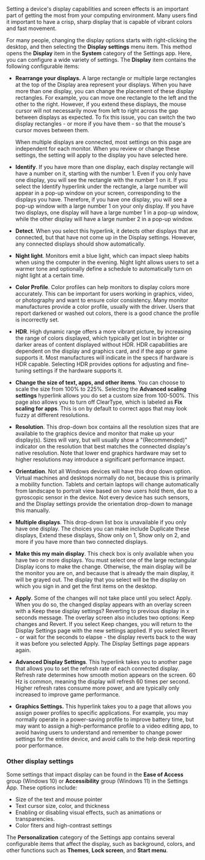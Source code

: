 Setting a device's display capabilities and screen effects is an important part of getting the most from your computing environment. Many users find it important to have a crisp, sharp display that is capable of vibrant colors and fast movement.

For many people, changing the display options starts with right-clicking the desktop, and then selecting the **Display settings** menu item. This method opens the **Display** item in the **System** category of the Settings app. Here, you can configure a wide variety of settings. The **Display** item contains the following configurable items:

 -  **Rearrange your displays.** A large rectangle or multiple large rectangles at the top of the Display area represent your displays. When you have more than one display, you can change the placement of these display rectangles. For example, you can move one rectangle to the left and the other to the right. However, if you extend these displays, the mouse cursor will not necessarily move from left to right across the gap between displays as expected. To fix this issue, you can switch the two display rectangles - or more if you have them - so that the mouse's cursor moves between them.
    
    When multiple displays are connected, most settings on this page are independent for each monitor. When you review or change these settings, the setting will apply to the display you have selected here.
 -  **Identify**. If you have more than one display, each display rectangle will have a number on it, starting with the number 1. Even if you only have one display, you will see the rectangle with the number 1 on it. If you select the Identify hyperlink under the rectangle, a large number will appear in a pop-up window on your screen, corresponding to the displays you have. Therefore, if you have one display, you will see a pop-up window with a large number 1 on your only display. If you have two displays, one display will have a large number 1 in a pop-up window, while the other display will have a large number 2 in a pop-up window.
 -  **Detect**. When you select this hyperlink, it detects other displays that are connected, but that have not come up in the Display settings. However, any connected displays should show automatically.
 -  **Night light**. Monitors emit a blue light, which can impact sleep habits when using the computer in the evening. Night light allows users to set a warmer tone and optionally define a schedule to automatically turn on night light at a certain time.
 -  **Color Profile**. Color profiles can help monitors to display colors more accurately. This can be important for users working in graphics, video, or photography and want to ensure color consistency. Many monitor manufactures provide a color profile, usually with the driver. Users that report darkened or washed out colors, there is a good chance the profile is incorrectly set.
 -  **HDR**. High dynamic range offers a more vibrant picture, by increasing the range of colors displayed, which typically get lost in brighter or darker areas of content displayed without HDR. HDR capabilities are dependent on the display and graphics card, and if the app or game supports it. Most manufactures will indicate in the specs if hardware is HDR capable. Selecting HDR provides options for adjusting and fine-tuning settings if the hardware supports it.
 -  **Change the size of text, apps, and other items**. You can choose to scale the size from 100% to 225%. Selecting the **Advanced scaling settings** hyperlink allows you do set a custom size from 100-500%. This page also allows you to turn off ClearType, which is labeled as **Fix scaling for apps**. This is on by default to correct apps that may look fuzzy at different resolutions.
 -  **Resolution**. This drop-down box contains all the resolution sizes that are available to the graphics device and monitor that make up your display(s). Sizes will vary, but will usually show a "(Recommended)" indicator on the resolution that best matches the connected display's native resolution. Note that lower end graphics hardware may set to higher resolutions may introduce a significant performance impact.
 -  **Orientation**. Not all Windows devices will have this drop down option. Virtual machines and desktops normally do not, because this is primarily a mobility function. Tablets and certain laptops will change automatically from landscape to portrait view based on how users hold them, due to a gyroscopic sensor in the device. Not every device has such sensors, and the Display settings provide the orientation drop-down to manage this manually.
 -  **Multiple displays**. This drop-down list box is unavailable if you only have one display. The choices you can make include Duplicate these displays, Extend these displays, Show only on 1, Show only on 2, and more if you have more than two connected displays.
 -  **Make this my main display**. This check box is only available when you have two or more displays. You must select one of the large rectangular Display icons to make the change. Otherwise, the main display will be the monitor you are on, and because that is already the main display, it will be grayed out. The display that you select will be the display on which you sign in and get the first items on the desktop.
 -  **Apply**. Some of the changes will not take place until you select Apply. When you do so, the changed display appears with an overlay screen with a Keep these display settings? Reverting to previous display in x seconds message. The overlay screen also includes two options: Keep changes and Revert. If you select Keep changes, you will return to the Display Settings page with the new settings applied. If you select Revert - or wait for the seconds to elapse - the display reverts back to the way it was before you selected Apply. The Display Settings page appears again.
 -  **Advanced Display Settings**. This hyperlink takes you to another page that allows you to set the refresh rate of each connected display. Refresh rate determines how smooth motion appears on the screen. 60 Hz is common, meaning the display will refresh 60 times per second. Higher refresh rates consume more power, and are typically only increased to improve game performance.
 -  **Graphics Settings.** This hyperlink takes you to a page that allows you assign power profiles to specific applications. For example, you may normally operate in a power-saving profile to improve battery time, but may want to assign a high-performance profile to a video editing app, to avoid having users to understand and remember to change power settings for the entire device, and avoid calls to the help desk reporting poor performance.

### Other display settings

Some settings that impact display can be found in the **Ease of Access** group (Windows 10) or **Accessibility** group (Windows 11) in the Settings App. These options include:

 -  Size of the text and mouse pointer
 -  Text cursor size, color, and thickness
 -  Enabling or disabling visual effects, such as animations or transparencies.
 -  Color fiters and high-contrast settings

The **Personalization** category of the Settings app contains several configurable items that affect the display, such as background, colors, and other functions such as **Themes**, **Lock screen**, and **Start menu**.
